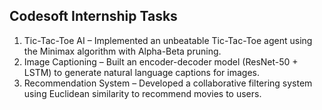 ## Codesoft Internship Tasks

1. Tic-Tac-Toe AI – Implemented an unbeatable Tic-Tac-Toe agent using the Minimax algorithm with Alpha-Beta pruning.  
2. Image Captioning – Built an encoder-decoder model (ResNet-50 + LSTM) to generate natural language captions for images.  
3. Recommendation System – Developed a collaborative filtering system using Euclidean similarity to recommend movies to users.  
